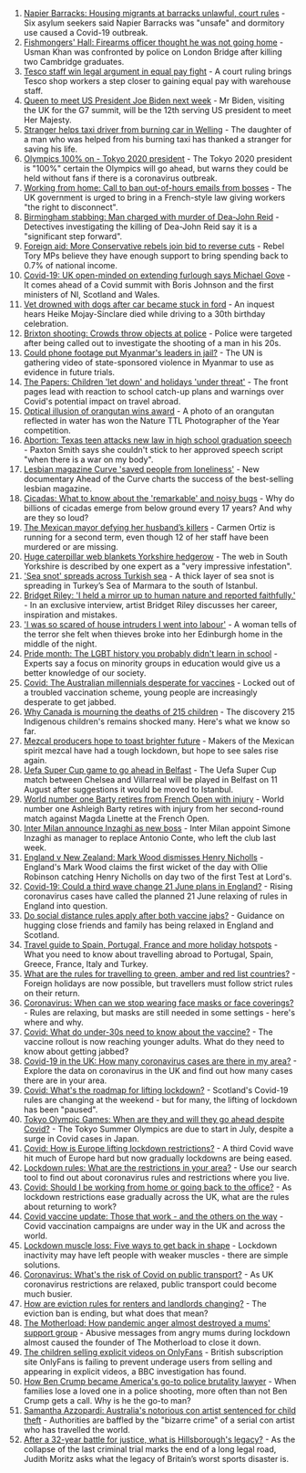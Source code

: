 1. [Napier Barracks: Housing migrants at barracks unlawful, court rules](https://www.bbc.co.uk/news/uk-england-kent-57335499) - Six asylum seekers said Napier Barracks was "unsafe" and dormitory use caused a Covid-19 outbreak.
2. [Fishmongers' Hall: Firearms officer thought he was not going home](https://www.bbc.co.uk/news/uk-england-london-57322808) - Usman Khan was confronted by police on London Bridge after killing two Cambridge graduates.
3. [Tesco staff win legal argument in equal pay fight](https://www.bbc.co.uk/news/business-57343892) - A court ruling brings Tesco shop workers a step closer to gaining equal pay with warehouse staff.
4. [Queen to meet US President Joe Biden next week](https://www.bbc.co.uk/news/uk-57345764) - Mr Biden, visiting the UK for the G7 summit, will be the 12th serving US president to meet Her Majesty.
5. [Stranger helps taxi driver from burning car in Welling](https://www.bbc.co.uk/news/uk-england-london-57342160) - The daughter of a man who was helped from his burning taxi has thanked a stranger for saving his life.
6. [Olympics 100% on - Tokyo 2020 president](https://www.bbc.co.uk/sport/olympics/57329388) - The Tokyo 2020 president is "100%" certain the Olympics will go ahead, but warns they could be held without fans if there is a coronavirus outbreak.
7. [Working from home: Call to ban out-of-hours emails from bosses](https://www.bbc.co.uk/news/uk-politics-57314814) - The UK government is urged to bring in a French-style law giving workers "the right to disconnect".
8. [Birmingham stabbing: Man charged with murder of Dea-John Reid](https://www.bbc.co.uk/news/uk-england-birmingham-57342979) - Detectives investigating the killing of Dea-John Reid say it is a "significant step forward".
9. [Foreign aid: More Conservative rebels join bid to reverse cuts](https://www.bbc.co.uk/news/uk-57338465) - Rebel Tory MPs believe they have enough support to bring spending back to 0.7% of national income.
10. [Covid-19: UK open-minded on extending furlough says Michael Gove](https://www.bbc.co.uk/news/uk-northern-ireland-57337965) - It comes ahead of a Covid summit with Boris Johnson and the first ministers of NI, Scotland and Wales.
11. [Vet drowned with dogs after car became stuck in ford](https://www.bbc.co.uk/news/uk-england-derbyshire-57335740) - An inquest hears Heike Mojay-Sinclare died while driving to a 30th birthday celebration.
12. [Brixton shooting: Crowds throw objects at police](https://www.bbc.co.uk/news/uk-england-london-57327656) - Police were targeted after being called out to investigate the shooting of a man in his 20s.
13. [Could phone footage put Myanmar's leaders in jail?](https://www.bbc.co.uk/news/world-asia-57332985) - The UN is gathering video of state-sponsored violence in Myanmar to use as evidence in future trials.
14. [The Papers: Children 'let down' and holidays 'under threat'](https://www.bbc.co.uk/news/blogs-the-papers-57338815) - The front pages lead with reaction to school catch-up plans and warnings over Covid's potential impact on travel abroad.
15. [Optical illusion of orangutan wins award](https://www.bbc.co.uk/news/in-pictures-57335458) - A photo of an orangutan reflected in water has won the Nature TTL Photographer of the Year competition.
16. [Abortion: Texas teen attacks new law in high school graduation speech](https://www.bbc.co.uk/news/newsbeat-57343832) - Paxton Smith says she couldn't stick to her approved speech script "when there is a war on my body".
17. [Lesbian magazine Curve 'saved people from loneliness'](https://www.bbc.co.uk/news/entertainment-arts-57332101) - New documentary Ahead of the Curve charts the success of the best-selling lesbian magazine.
18. [Cicadas: What to know about the 'remarkable' and noisy bugs](https://www.bbc.co.uk/news/world-us-canada-57335800) - Why do billions of cicadas emerge from below ground every 17 years? And why are they so loud?
19. [The Mexican mayor defying her husband’s killers](https://www.bbc.co.uk/news/world-latin-america-57336254) - Carmen Ortiz is running for a second term, even though 12 of her staff have been murdered or are missing.
20. [Huge caterpillar web blankets Yorkshire hedgerow](https://www.bbc.co.uk/news/uk-england-south-yorkshire-57331703) - The web in South Yorkshire is described by one expert as a "very impressive infestation".
21. ['Sea snot' spreads across Turkish sea](https://www.bbc.co.uk/news/science-environment-57336252) - A thick layer of sea snot is spreading in Turkey’s Sea of Marmara to the south of Istanbul.
22. [Bridget Riley: 'I held a mirror up to human nature and reported faithfully.'](https://www.bbc.co.uk/news/entertainment-arts-57332625) - In an exclusive interview, artist Bridget Riley discusses her career, inspiration and mistakes.
23. ['I was so scared of house intruders I went into labour'](https://www.bbc.co.uk/news/uk-scotland-edinburgh-east-fife-57316466) - A woman tells of the terror she felt when thieves broke into her Edinburgh home in the middle of the night.
24. [Pride month: The LGBT history you probably didn't learn in school](https://www.bbc.co.uk/news/newsbeat-57176199) - Experts say a focus on minority groups in education would give us a better knowledge of our society.
25. [Covid: The Australian millennials desperate for vaccines](https://www.bbc.co.uk/news/world-australia-57325514) - Locked out of a troubled vaccination scheme, young people are increasingly desperate to get jabbed.
26. [Why Canada is mourning the deaths of 215 children](https://www.bbc.co.uk/news/world-us-canada-57325653) - The discovery 215 Indigenous children's remains shocked many. Here's what we know so far.
27. [Mezcal producers hope to toast brighter future](https://www.bbc.co.uk/news/business-57231020) - Makers of the Mexican spirit mezcal have had a tough lockdown, but hope to see sales rise again.
28. [Uefa Super Cup game to go ahead in Belfast](https://www.bbc.co.uk/sport/football/57342317) - The Uefa Super Cup match between Chelsea and Villarreal will be played in Belfast on 11 August after suggestions it would be moved to Istanbul.
29. [World number one Barty retires from French Open with injury](https://www.bbc.co.uk/sport/tennis/57344296) - World number one Ashleigh Barty retires with injury from her second-round match against Magda Linette at the French Open.
30. [Inter Milan announce Inzaghi as new boss](https://www.bbc.co.uk/sport/football/57344105) - Inter Milan appoint Simone Inzaghi as manager to replace Antonio Conte, who left the club last week.
31. [England v New Zealand: Mark Wood dismisses Henry Nicholls](https://www.bbc.co.uk/sport/av/cricket/57344506) - England's Mark Wood claims the first wicket of the day with Ollie Robinson catching Henry Nicholls on day two of the first Test at Lord's.
32. [Covid-19: Could a third wave change 21 June plans in England?](https://www.bbc.co.uk/news/health-57328469) - Rising coronavirus cases have called the planned 21 June relaxing of rules in England into question.
33. [Do social distance rules apply after both vaccine jabs?](https://www.bbc.co.uk/news/uk-51506729) - Guidance on hugging close friends and family has being relaxed in England and Scotland.
34. [Travel guide to Spain, Portugal, France and more holiday hotspots](https://www.bbc.co.uk/news/explainers-56997931) - What you need to know about travelling abroad to Portugal, Spain, Greece, France, Italy and Turkey.
35. [What are the rules for travelling to green, amber and red list countries?](https://www.bbc.co.uk/news/explainers-52544307) - Foreign holidays are now possible, but travellers must follow strict rules on their return.
36. [Coronavirus: When can we stop wearing face masks or face coverings?](https://www.bbc.co.uk/news/health-51205344) - Rules are relaxing, but masks are still needed in some settings - here's where and why.
37. [Covid: What do under-30s need to know about the vaccine?](https://www.bbc.co.uk/news/health-57273875) - The vaccine rollout is now reaching younger adults. What do they need to know about getting jabbed?
38. [Covid-19 in the UK: How many coronavirus cases are there in my area?](https://www.bbc.co.uk/news/uk-51768274) - Explore the data on coronavirus in the UK and find out how many cases there are in your area.
39. [Covid: What's the roadmap for lifting lockdown?](https://www.bbc.co.uk/news/explainers-52530518) - Scotland's Covid-19 rules are changing at the weekend - but for many, the lifting of lockdown has been "paused".
40. [Tokyo Olympic Games: When are they and will they go ahead despite Covid?](https://www.bbc.co.uk/news/world-asia-57240044) - The Tokyo Summer Olympics are due to start in July, despite a surge in Covid cases in Japan.
41. [Covid: How is Europe lifting lockdown restrictions?](https://www.bbc.co.uk/news/explainers-53640249) - A third Covid wave hit much of Europe hard but now gradually lockdowns are being eased.
42. [Lockdown rules: What are the restrictions in your area?](https://www.bbc.co.uk/news/uk-54373904) - Use our search tool to find out about coronavirus rules and restrictions where you live.
43. [Covid: Should I be working from home or going back to the office?](https://www.bbc.co.uk/news/business-52567567) - As lockdown restrictions ease gradually across the UK, what are the rules about returning to work?
44. [Covid vaccine update: Those that work - and the others on the way](https://www.bbc.co.uk/news/health-51665497) - Covid vaccination campaigns are under way in the UK and across the world.
45. [Lockdown muscle loss: Five ways to get back in shape](https://www.bbc.co.uk/news/uk-56887390) - Lockdown inactivity may have left people with weaker muscles - there are simple solutions.
46. [Coronavirus: What's the risk of Covid on public transport?](https://www.bbc.co.uk/news/health-51736185) - As UK coronavirus restrictions are relaxed, public transport could become much busier.
47. [How are eviction rules for renters and landlords changing?](https://www.bbc.co.uk/news/explainers-53860154) - The eviction ban is ending, but what does that mean?
48. [The Motherload: How pandemic anger almost destroyed a mums' support group](https://www.bbc.co.uk/news/stories-57285368) - Abusive messages from angry mums during lockdown almost caused the founder of The Motherload to close it down.
49. [The children selling explicit videos on OnlyFans](https://www.bbc.co.uk/news/uk-57255983) - British subscription site OnlyFans is failing to prevent underage users from selling and appearing in explicit videos, a BBC investigation has found.
50. [How Ben Crump became America's go-to police brutality lawyer](https://www.bbc.co.uk/news/world-us-canada-57038162) - When families lose a loved one in a police shooting, more often than not Ben Crump gets a call. Why is he the go-to man?
51. [Samantha Azzopardi: Australia's notorious con artist sentenced for child theft](https://www.bbc.co.uk/news/world-australia-57284621) - Authorities are baffled by the "bizarre crime" of a serial con artist who has travelled the world.
52. [After a 32-year battle for justice, what is Hillsborough's legacy?](https://www.bbc.co.uk/news/uk-57281398) - As the collapse of the last criminal trial marks the end of a long legal road, Judith Moritz asks what the legacy of Britain’s worst sports disaster is.
